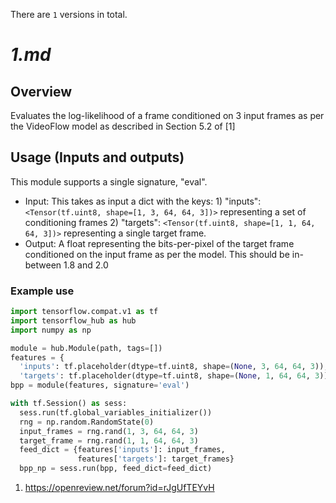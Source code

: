 There are `1` versions in total.

# _1.md_
## Overview

Evaluates the log-likelihood of a frame conditioned on 3 input frames as per the
VideoFlow model as described in Section 5.2 of [1]

## Usage (Inputs and outputs)

This module supports a single signature, "eval".

*   Input: This takes as input a dict with the keys: 1) "inputs":
    `<Tensor(tf.uint8, shape=[1, 3, 64, 64, 3])>` representing a set of
    conditioning frames 2) "targets": `<Tensor(tf.uint8, shape=[1, 1, 64, 64,
    3])>` representing a single target frame.
*   Output: A float representing the bits-per-pixel of the target frame
    conditioned on the input frame as per the model. This should be in-between
    1.8 and 2.0

### Example use

```python
import tensorflow.compat.v1 as tf
import tensorflow_hub as hub
import numpy as np

module = hub.Module(path, tags=[])
features = {
  'inputs': tf.placeholder(dtype=tf.uint8, shape=(None, 3, 64, 64, 3)),
  'targets': tf.placeholder(dtype=tf.uint8, shape=(None, 1, 64, 64, 3))}
bpp = module(features, signature='eval')

with tf.Session() as sess:
  sess.run(tf.global_variables_initializer())
  rng = np.random.RandomState(0)
  input_frames = rng.rand(1, 3, 64, 64, 3)
  target_frame = rng.rand(1, 1, 64, 64, 3)
  feed_dict = {features['inputs']: input_frames,
               features['targets']: target_frames}
  bpp_np = sess.run(bpp, feed_dict=feed_dict)
```

1.  https://openreview.net/forum?id=rJgUfTEYvH